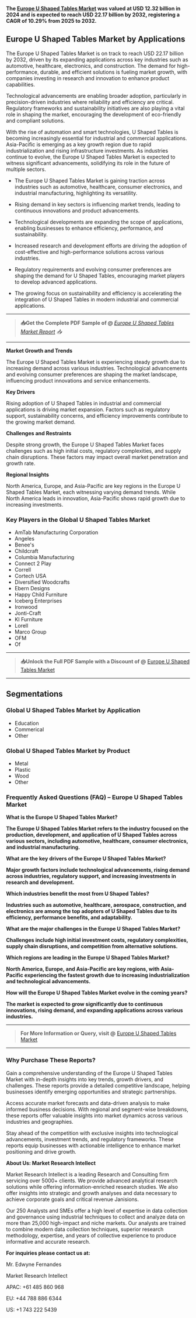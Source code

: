 <p><strong>The <a href="https://www.marketresearchintellect.com/download-sample/?rid=152636&amp;utm_source=Pulse-April-Europe&amp;utm_medium=852">Europe U Shaped Tables Market</a> was valued at USD 12.32 billion in 2024 and is expected to reach USD 22.17 billion by 2032, registering a CAGR of 10.29% from 2025 to 2032.</strong></p><h2>Europe U Shaped Tables Market by Applications&nbsp;</h2><p><p>The Europe U Shaped Tables Market is on track to reach USD 22.17 billion by 2032, driven by its expanding applications across key industries such as automotive, healthcare, electronics, and construction. The demand for high-performance, durable, and efficient solutions is fueling market growth, with companies investing in research and innovation to enhance product capabilities.</p><p>Technological advancements are enabling broader adoption, particularly in precision-driven industries where reliability and efficiency are critical. Regulatory frameworks and sustainability initiatives are also playing a vital role in shaping the market, encouraging the development of eco-friendly and compliant solutions.</p><p>With the rise of automation and smart technologies, U Shaped Tables is becoming increasingly essential for industrial and commercial applications. Asia-Pacific is emerging as a key growth region due to rapid industrialization and rising infrastructure investments. As industries continue to evolve, the Europe U Shaped Tables Market is expected to witness significant advancements, solidifying its role in the future of multiple sectors.</p></p><ul><li><p>The Europe U Shaped Tables Market is gaining traction across industries such as automotive, healthcare, consumer electronics, and industrial manufacturing, highlighting its versatility.</p></li><li><p>Rising demand in key sectors is influencing market trends, leading to continuous innovations and product advancements.</p></li><li><p>Technological developments are expanding the scope of applications, enabling businesses to enhance efficiency, performance, and sustainability.</p></li><li><p>Increased research and development efforts are driving the adoption of cost-effective and high-performance solutions across various industries.</p></li><li><p>Regulatory requirements and evolving consumer preferences are shaping the demand for U Shaped Tables, encouraging market players to develop advanced applications.</p></li><li><p>The growing focus on sustainability and efficiency is accelerating the integration of U Shaped Tables in modern industrial and commercial applications.</p></li></ul><hr /><blockquote><p><strong><span class="font-[700]">📥Get the Complete PDF Sample of @ </span></strong><em><span class="font-[700]"><a href="https://www.marketresearchintellect.com/download-sample/?rid=152636&amp;utm_source=Pulse-April-Europe&amp;utm_medium=852" target="_blank" data-tracking-control-name="article-ssr-frontend-pulse_little-text-block" data-tracking-will-navigate="" data-test-link="">Europe U Shaped Tables Market Report</a>&nbsp;📥</span></em></p></blockquote><hr /><p class="" data-start="77" data-end="360"><strong data-start="77" data-end="105">Market Growth and Trends</strong></p><p class="" data-start="77" data-end="360">The Europe U Shaped Tables Market is experiencing steady growth due to increasing demand across various industries. Technological advancements and evolving consumer preferences are shaping the market landscape, influencing product innovations and service enhancements.</p><p class="" data-start="362" data-end="606"><strong data-start="362" data-end="377">Key Drivers</strong></p><p class="" data-start="362" data-end="606">Rising adoption of U Shaped Tables in industrial and commercial applications is driving market expansion. Factors such as regulatory support, sustainability concerns, and efficiency improvements contribute to the growing market demand.</p><p class="" data-start="608" data-end="849"><strong data-start="608" data-end="637">Challenges and Restraints</strong></p><p class="" data-start="608" data-end="849">Despite strong growth, the Europe U Shaped Tables Market faces challenges such as high initial costs, regulatory complexities, and supply chain disruptions. These factors may impact overall market penetration and growth rate.</p><p class="" data-start="851" data-end="1095"><strong data-start="851" data-end="872">Regional Insights</strong></p><p class="" data-start="851" data-end="1095">North America, Europe, and Asia-Pacific are key regions in the Europe U Shaped Tables Market, each witnessing varying demand trends. While North America leads in innovation, Asia-Pacific shows rapid growth due to increasing investments.</p><p><h3>Key Players in the Global U Shaped Tables Market </h3><ul><li>AmTab Manufacturing Corporation</li><li>Angeles</li><li>Benee's</li><li>Childcraft</li><li>Columbia Manufacturing</li><li>Connect 2 Play</li><li>Correll</li><li>Cortech USA</li><li>Diversified Woodcrafts</li><li>Ebern Designs</li><li>Happy Child Furniture</li><li>Iceberg Enterprises</li><li>Ironwood</li><li>Jonti-Craft</li><li>KI Furniture</li><li>Lorell</li><li>Marco Group</li><li>OFM</li><li>Of</li></ul></p><hr /><blockquote><p><strong>📥Unlock the Full PDF Sample with a Discount of @</strong> <a href="https://www.marketresearchintellect.com/ask-for-discount/?rid=152636&amp;utm_source=Pulse-April-Europe&amp;utm_medium=852">Europe U Shaped Tables Market</a></p></blockquote><hr /><p><h2>Segmentations</h2><h3>Global U Shaped Tables Market by Application</h3><ul><li>Education</li><li>Commerical</li><li>Other</li></ul><h3>Global U Shaped Tables Market by Product</h3><ul><li>Metal</li><li>Plastic</li><li>Wood</li><li>Other</li></ul></p><h3><strong>Frequently Asked Questions (FAQ) &ndash; Europe U Shaped Tables Market</strong></h3><p><strong>What is the Europe U Shaped Tables Market?</strong></p><p><strong>The Europe U Shaped Tables Market refers to the industry focused on the production, development, and application of U Shaped Tables across various sectors, including automotive, healthcare, consumer electronics, and industrial manufacturing.</strong></p><p><strong>What are the key drivers of the Europe U Shaped Tables Market?</strong></p><p><strong>Major growth factors include technological advancements, rising demand across industries, regulatory support, and increasing investments in research and development.</strong></p><p><strong>Which industries benefit the most from U Shaped Tables?</strong></p><p><strong>Industries such as automotive, healthcare, aerospace, construction, and electronics are among the top adopters of U Shaped Tables due to its efficiency, performance benefits, and adaptability.</strong></p><p><strong>What are the major challenges in the Europe U Shaped Tables Market?</strong></p><p><strong>Challenges include high initial investment costs, regulatory complexities, supply chain disruptions, and competition from alternative solutions.</strong></p><p><strong>Which regions are leading in the Europe U Shaped Tables Market?</strong></p><p><strong>North America, Europe, and Asia-Pacific are key regions, with Asia-Pacific experiencing the fastest growth due to increasing industrialization and technological advancements.</strong></p><p><strong>How will the Europe U Shaped Tables Market evolve in the coming years?</strong></p><p><strong>The market is expected to grow significantly due to continuous innovations, rising demand, and expanding applications across various industries.</strong></p><hr /><blockquote><p><span class="font-[700]"><strong>For More Information or Query, visit&nbsp;@</strong>&nbsp;</span><span class="font-[700]"><a href="https://www.marketresearchintellect.com/product/global-u-shaped-tables-market-size-and-forecast/?utm_source=Linkedin&utm_medium=852" target="_blank" data-tracking-control-name="article-ssr-frontend-pulse_little-text-block" data-tracking-will-navigate="" data-test-link="">Europe U Shaped Tables Market</a></span></p></blockquote><hr /><h3><strong data-start="0" data-end="31">Why Purchase These Reports?</strong></h3><p class="" data-start="35" data-end="297">Gain a comprehensive understanding of the Europe U Shaped Tables Market with in-depth insights into key trends, growth drivers, and challenges. These reports provide a detailed competitive landscape, helping businesses identify emerging opportunities and strategic partnerships.</p><p class="" data-start="299" data-end="540">Access accurate market forecasts and data-driven analysis to make informed business decisions. With regional and segment-wise breakdowns, these reports offer valuable insights into market dynamics across various industries and geographies.</p><p class="" data-start="542" data-end="784">Stay ahead of the competition with exclusive insights into technological advancements, investment trends, and regulatory frameworks. These reports equip businesses with actionable intelligence to enhance market positioning and drive growth.</p><p><strong><span class="font-[700]">About Us: Market Research Intellect</span></strong></p><p><span class="">Market Research Intellect is a leading Research and Consulting firm servicing over 5000+ clients. We provide advanced analytical research solutions while offering information-enriched research studies.&nbsp;</span>We also offer insights into strategic and growth analyses and data necessary to achieve corporate goals and critical revenue Janisions.</p><p><span class="">Our 250 Analysts and SMEs offer a high level of expertise in data collection and governance using industrial techniques to collect and analyze data on more than 25,000 high-impact and niche markets. Our analysts are trained to combine modern data collection techniques, superior research methodology, expertise, and years of collective experience to produce informative and accurate research.</span></p><p><strong>For inquiries please contact us at:</strong></p><p>Mr. Edwyne Fernandes</p><p>Market Research Intellect</p><p>APAC: +61 485 860 968</p><p>EU: +44 788 886 6344</p><p>US: +1 743 222 5439</p>